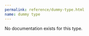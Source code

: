 ```yaml
---
permalink: reference/dummy-type.html
name: dummy type
---
```


No documentation exists for this type.